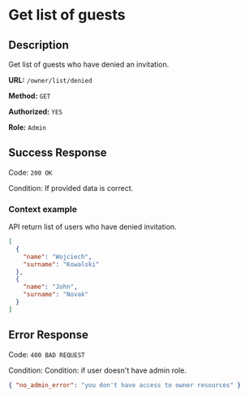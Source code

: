 # Get list of guests

## Description

Get list of guests who have denied an invitation.

<b>URL:</b> `/owner/list/denied`

<b>Method:</b> `GET`

<b>Authorized:</b> `YES`

<b>Role:</b> `Admin`

## Success Response

Code: `200 OK`

Condition: If provided data is correct.

### Context example

API return list of users who have denied invitation.

```json
[
  {
    "name": "Wojciech",
    "surname": "Kowalski"
  },
  {
    "name": "John",
    "surname": "Novak"
  }
]
```

## Error Response

Code: `400 BAD REQUEST`

Condition: Condition: if user doesn't have admin role.

```json
{ "no_admin_error": "you don't have access to owner resources" }
```
